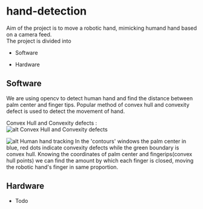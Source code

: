 # hand-detection
Aim of the project is to move a robotic hand, mimicking humand hand based on a camera feed.</br>
The project is divided into
- Software
+ Hardware
## Software
We are using opencv to detect human hand and find the distance between palm center and finger tips. Popular method of convex hull and convexity defect is used to detect the movement of hand. 

Convex Hull and Convexity defects :![alt Convex Hull and Convexity defects](https://i.stack.imgur.com/EBlnT.png "Convex Hull and Convexity defects")


![alt Human hand tracking](https://image.ibb.co/cOCEvm/screenshot.png "")
In the 'contours' windows the palm center in blue, red dots indicate convexity defects while the green boundary is convex hull. Knowing the coordinates of palm center and fingerips(convex hull points) we can find the amount by which each finger is closed, moving the robotic hand's finger in same proportion.
## Hardware
+ Todo
